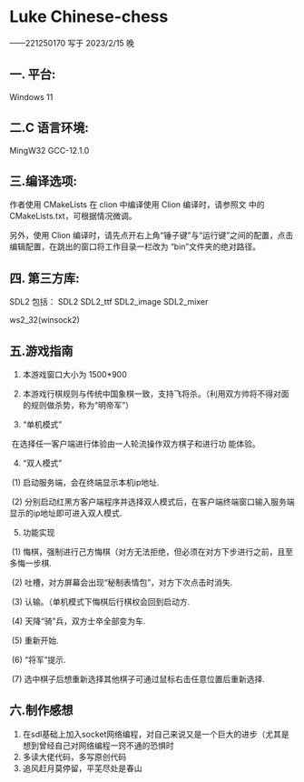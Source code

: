 # Luke  Chinese-chess

——221250170 写于 2023/2/15 晚

## 一. 平台:

 Windows 11 



## 二.C 语言环境:

MingW32 GCC-12.1.0 



## 三.编译选项:

作者使用 CMakeLists 在 clion 中编译使用 Clion 编译时，请参照文     中的 CMakeLists.txt，可根据情况微调。 

另外，使用 Clion 编译时，请先点开右上角“锤子键”与“运行键”之间的配置，点击编辑配置，在跳出的窗口将工作目录一栏改为 “bin”文件夹的绝对路径。 



 ## 四. 第三方库:

SDL2 包括： SDL2  SDL2_ttf  SDL2_image  SDL2_mixer 

ws2_32(winsock2)



## 五.游戏指南

1. 本游戏窗口大小为 1500*900 

2. 本游戏行棋规则与传统中国象棋一致，支持飞将杀。（利用双方帅将不得对面的规则做杀势，称为“明帝军”）

3. “单机模式”

​	在选择任一客户端进行体验由一人轮流操作双方棋子和进行功  能体验。

4. “双人模式”

​	(1)  启动服务端，会在终端显示本机ip地址.

​	(2)  分别启动红黑方客户端程序并选择双人模式后，在客户端终端窗口输入服务端显示的ip地址即可进入双人模式.

5. 功能实现

​	(1)  悔棋，强制进行己方悔棋（对方无法拒绝，但必须在对方下步进行之前，且至多悔一步棋.

​	(2)  吐槽，对方屏幕会出现“秘制表情包”，对方下次点击时消失. 

​	(3)  认输。（单机模式下悔棋后行棋权会回到启动方.

​	(4)  天降“骑”兵，双方士卒全部变为车.

​	(5)  重新开始.

​	(6)  “将军”提示.

​	(7)  选中棋子后想重新选择其他棋子可通过鼠标右击任意位置后重新选择.



## 六.制作感想

1. 在sdl基础上加入socket网络编程，对自己来说又是一个巨大的进步（尤其是想到曾经自己对网络编程一窍不通的恐惧时
2. 多读大佬代码，多写原创代码
3. 追风赶月莫停留，平芜尽处是春山
